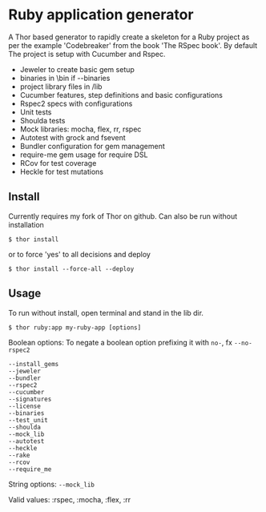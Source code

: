 # Ruby application generator ##

A Thor based generator to rapidly create a skeleton for a Ruby project as per the example 'Codebreaker' from the book 'The RSpec book'.
By default The project is setup with Cucumber and Rspec. 

* Jeweler to create basic gem setup
* binaries in \bin if --binaries
* project library files in /lib
* Cucumber features, step definitions and basic configurations
* Rspec2 specs with configurations
* Unit tests 
* Shoulda tests 
* Mock libraries: mocha, flex, rr, rspec
* Autotest with grock and fsevent
* Bundler configuration for gem management
* require-me gem usage for require DSL
* RCov for test coverage
* Heckle for test mutations

## Install ##

Currently requires my fork of Thor on github. Can also be run without installation

<code>$ thor install</code>

or to force 'yes' to all decisions and deploy

<code>$ thor install --force-all --deploy</code>

## Usage ##

To run without install, open terminal and stand in the lib dir.

`$ thor ruby:app my-ruby-app [options]`    

Boolean options:
To negate a boolean option prefixing it with <code>no-</code>, fx <code>--no-rspec2</code>

<pre><code>--install_gems
--jeweler
--bundler
--rspec2 
--cucumber
--signatures
--license
--binaries
--test_unit
--shoulda
--mock_lib
--autotest
--heckle
--rake
--rcov
--require_me
</code></pre>

String options:
<code>--mock_lib</code>

Valid values: :rspec, :mocha, :flex, :rr

